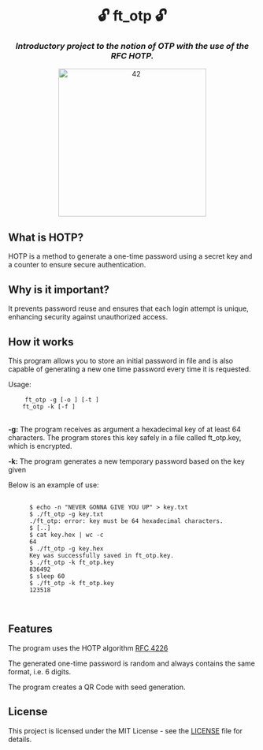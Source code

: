 
<!DOCTYPE html>
<html lang="en">
<head>
  <meta charset="UTF-8">
  <meta name="viewport" content="width=device-width, initial-scale=1.0">
</head>
<body>
  <div class="center-text">
    <h1 align="center">
    	🔓 ft_otp 🔓
    </h1>
    <h3 align="center">
      <i>
    	  Introductory project to the notion of OTP with the use of the RFC HOTP. 
      </i>
    </h3>
    <div align="center">
      <img alt="42" src="https://i.imgur.com/FBTPTt0.png" width="300px"/>
    </div>
  </div>

  <h2>What is HOTP?</h2>
  <p>HOTP is a method to generate a one-time password using a secret key and a counter to ensure secure authentication.</p>

  <h2>Why is it important?</h2>
  <p>It prevents password reuse and ensures that each login attempt is unique, enhancing security against unauthorized access.</p>
  
  <h2>How it works</h2>
  <p>
    This program allows you to store an initial password in file and is also capable of generating a new one time password every time it is requested.
  </p>
  <p>Usage:</p>
  <pre>
    <code>ft_otp -g [-o <output_file>] [-t <time_step>]
    ft_otp -k [-f <key_file>]</code>
  </pre>
  <p> <strong>-g:</strong> The program receives as argument a hexadecimal key of at least 64 characters. The program stores this key safely in a file called ft_otp.key, which
    is encrypted.</p>
  <p> <strong>-k:</strong> The program generates a new temporary password based on the key given</p>
  <p>Below is an example of use:</p>
  <pre>
    <code>
      $ echo -n "NEVER GONNA GIVE YOU UP" > key.txt
      $ ./ft_otp -g key.txt
      ./ft_otp: error: key must be 64 hexadecimal characters.
      $ [..]
      $ cat key.hex | wc -c
      64
      $ ./ft_otp -g key.hex
      Key was successfully saved in ft_otp.key.
      $ ./ft_otp -k ft_otp.key
      836492
      $ sleep 60
      $ ./ft_otp -k ft_otp.key
      123518
    </code>
  </pre>

  <h2>Features</h2>
  <p>The program uses the HOTP algorithm <a href="https://www.ietf.org/rfc/rfc4226.txt">RFC 4226</a></p>
  <p>The generated one-time password is random and always contains the same format, i.e. 6 digits.</p>
  <p>The program creates a QR Code with seed generation.</p>

  <h2>License</h2>
  <p>This project is licensed under the MIT License - see the <a href="LICENSE">LICENSE</a> file for details.</p>
</body>
</html>
